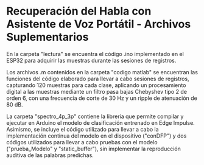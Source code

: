# Recuperación del Habla con Asistente de Voz Portátil - Archivos Suplementarios

En la carpeta "lectura" se encuentra el código .ino implementado en el ESP32 para adquirir las muestras durante las sesiones de registros.

Los archivos .m contenidos en la carpeta "codigo matlab" se encuentran las funciones del código elaborado para llevar a cabo sesiones de registros, capturando 120 muestras para cada clase, aplicando un procesamiento digital a las muestras mediante un filtro pasa bajas Chebyshev tipo 2 de orden 6, con una frecuencia de corte de 30 Hz y un ripple de atenuación de 80 dB.

La carpeta "spectro_4p_3p" contiene la librería que permite compilar y ejecutar en Arduino el modelo de clasificación entrenado en Edge Impulse. Asimismo, se incluye el código utilizado para llevar a cabo la implementación continua del modelo en el dispositivo ("conDFP") y dos códigos utilizados para llevar a cabo pruebas con el modelo ("prueba_Modelo" y "static_buffer"), sin implementar la reproducción auditiva de las palabras predichas.
